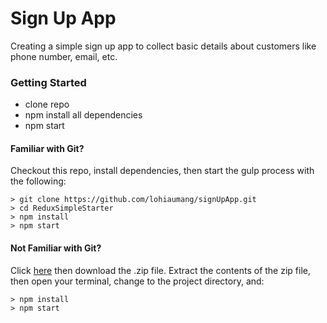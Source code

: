 # Sign Up App

Creating a simple sign up app to collect basic details about customers like phone number, email, etc.

### Getting Started

* clone repo
* npm install all dependencies
* npm start

#### Familiar with Git?
Checkout this repo, install dependencies, then start the gulp process with the following:

```
> git clone https://github.com/lohiaumang/signUpApp.git
> cd ReduxSimpleStarter
> npm install
> npm start
```

#### Not Familiar with Git?
Click [here](https://github.com/lohiaumang/signUpApp/releases) then download the .zip file.  Extract the contents of the zip file, then open your terminal, change to the project directory, and:

```
> npm install
> npm start
```
